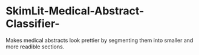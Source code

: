# SkimLit-Medical-Abstract-Classifier-
Makes medical abstracts look prettier by segmenting them into smaller and more readible sections.

